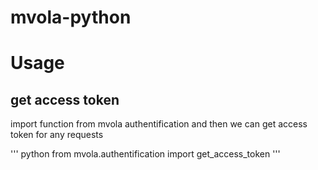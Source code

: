 # mvola-python

# Usage
  ## get access token
  import function from mvola authentification and then we can get access token for any requests 
  
  ''' python 
  from mvola.authentification import get_access_token
  '''
  
  
